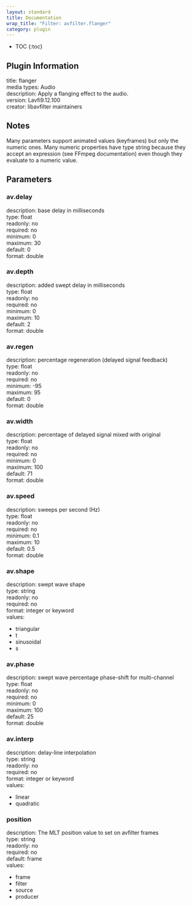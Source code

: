 ```yaml
---
layout: standard
title: Documentation
wrap_title: "Filter: avfilter.flanger"
category: plugin
---
```

* TOC
{:toc}

## Plugin Information

title: flanger  
media types:
Audio  
description: Apply a flanging effect to the audio.  
version: Lavfi9.12.100  
creator: libavfilter maintainers  

## Notes

Many parameters support animated values (keyframes) but only the numeric ones. Many numeric properties have type string because they accept an expression (see FFmpeg documentation) even though they evaluate to a numeric value.

## Parameters

### av.delay

  
description:
base delay in milliseconds  
type: float  
readonly: no  
required: no  
minimum: 0  
maximum: 30  
default: 0  
format: double  

### av.depth

  
description:
added swept delay in milliseconds  
type: float  
readonly: no  
required: no  
minimum: 0  
maximum: 10  
default: 2  
format: double  

### av.regen

  
description:
percentage regeneration (delayed signal feedback)  
type: float  
readonly: no  
required: no  
minimum: -95  
maximum: 95  
default: 0  
format: double  

### av.width

  
description:
percentage of delayed signal mixed with original  
type: float  
readonly: no  
required: no  
minimum: 0  
maximum: 100  
default: 71  
format: double  

### av.speed

  
description:
sweeps per second (Hz)  
type: float  
readonly: no  
required: no  
minimum: 0.1  
maximum: 10  
default: 0.5  
format: double  

### av.shape

  
description:
swept wave shape  
type: string  
readonly: no  
required: no  
format: integer or keyword  
values:  

* triangular
* t
* sinusoidal
* s

### av.phase

  
description:
swept wave percentage phase-shift for multi-channel  
type: float  
readonly: no  
required: no  
minimum: 0  
maximum: 100  
default: 25  
format: double  

### av.interp

  
description:
delay-line interpolation  
type: string  
readonly: no  
required: no  
format: integer or keyword  
values:  

* linear
* quadratic

### position

  
description:
The MLT position value to set on avfilter frames  
type: string  
readonly: no  
required: no  
default: frame  
values:  

* frame
* filter
* source
* producer

